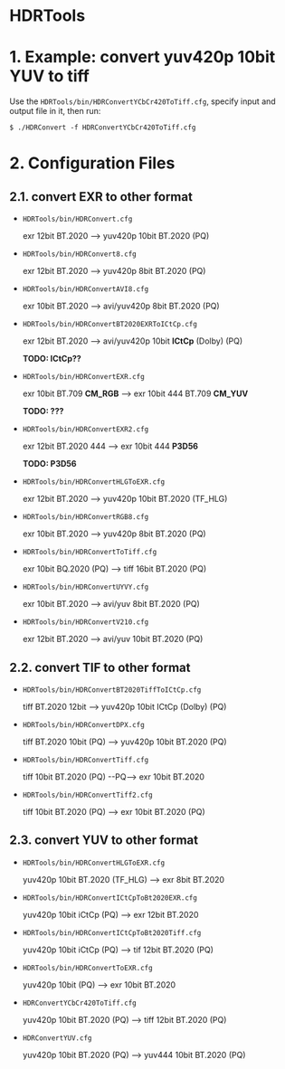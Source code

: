 HDRTools
========

# 1. Example: convert yuv420p 10bit YUV to tiff

Use the `HDRTools/bin/HDRConvertYCbCr420ToTiff.cfg`, specify input and output
file in it, then run:

```shell
$ ./HDRConvert -f HDRConvertYCbCr420ToTiff.cfg
```

# 2. Configuration Files
## 2.1. convert EXR to other format

  * `HDRTools/bin/HDRConvert.cfg`

    exr 12bit BT.2020 --> yuv420p 10bit BT.2020 (PQ)

  * `HDRTools/bin/HDRConvert8.cfg`

    exr 12bit BT.2020 --> yuv420p 8bit BT.2020 (PQ)

  * `HDRTools/bin/HDRConvertAVI8.cfg`

    exr 10bit BT.2020 --> avi/yuv420p 8bit BT.2020 (PQ)

  * `HDRTools/bin/HDRConvertBT2020EXRToICtCp.cfg`

    exr 12bit BT.2020 --> avi/yuv420p 10bit **ICtCp** (Dolby) (PQ)

    **TODO: ICtCp??**

  * `HDRTools/bin/HDRConvertEXR.cfg`

    exr 10bit BT.709 **CM_RGB** --> exr 10bit 444 BT.709 **CM_YUV**

    **TODO: ???**


  * `HDRTools/bin/HDRConvertEXR2.cfg`

     exr 12bit BT.2020 444 --> exr 10bit 444 **P3D56**

     **TODO: P3D56**


  * `HDRTools/bin/HDRConvertHLGToEXR.cfg`

    exr 12bit BT.2020 --> yuv420p 10bit BT.2020 (TF_HLG)

  * `HDRTools/bin/HDRConvertRGB8.cfg`

    exr 10bit BT.2020 --> yuv420p 8bit BT.2020 (PQ)

  * `HDRTools/bin/HDRConvertToTiff.cfg`

    exr 10bit BQ.2020 (PQ) --> tiff 16bit BT.2020 (PQ)

  * `HDRTools/bin/HDRConvertUYVY.cfg`

    exr 10bit BT.2020 --> avi/yuv 8bit BT.2020 (PQ)

  * `HDRTools/bin/HDRConvertV210.cfg`

    exr 12bit BT.2020 --> avi/yuv 10bit BT.2020 (PQ)

## 2.2. convert TIF to other format
  * `HDRTools/bin/HDRConvertBT2020TiffToICtCp.cfg`

    tiff BT.2020 12bit --> yuv420p 10bit ICtCp (Dolby) (PQ)

  * `HDRTools/bin/HDRConvertDPX.cfg`

    tiff BT.2020 10bit (PQ) --> yuv420p 10bit BT.2020 (PQ)

  * `HDRTools/bin/HDRConvertTiff.cfg`

    tiff 10bit BT.2020 (PQ) --PQ--> exr 10bit BT.2020

  * `HDRTools/bin/HDRConvertTiff2.cfg`

    tiff 10bit BT.2020 (PQ) --> exr 10bit BT.2020 (PQ)

## 2.3. convert YUV to other format
  * `HDRTools/bin/HDRConvertHLGToEXR.cfg`

    yuv420p 10bit BT.2020 (TF_HLG) --> exr 8bit BT.2020

  * `HDRTools/bin/HDRConvertICtCpToBt2020EXR.cfg`

    yuv420p 10bit iCtCp (PQ) --> exr 12bit BT.2020

  * `HDRTools/bin/HDRConvertICtCpToBt2020Tiff.cfg`

    yuv420p 10bit iCtCp (PQ) --> tif 12bit BT.2020 (PQ)

  * `HDRTools/bin/HDRConvertToEXR.cfg`

    yuv420p 10bit (PQ) --> exr 10bit BT.2020

  * `HDRConvertYCbCr420ToTiff.cfg`

    yuv420p 10bit BT.2020 (PQ) --> tiff 12bit BT.2020 (PQ)

  * `HDRConvertYUV.cfg`

    yuv420p 10bit BT.2020 (PQ) --> yuv444 10bit BT.2020 (PQ)
